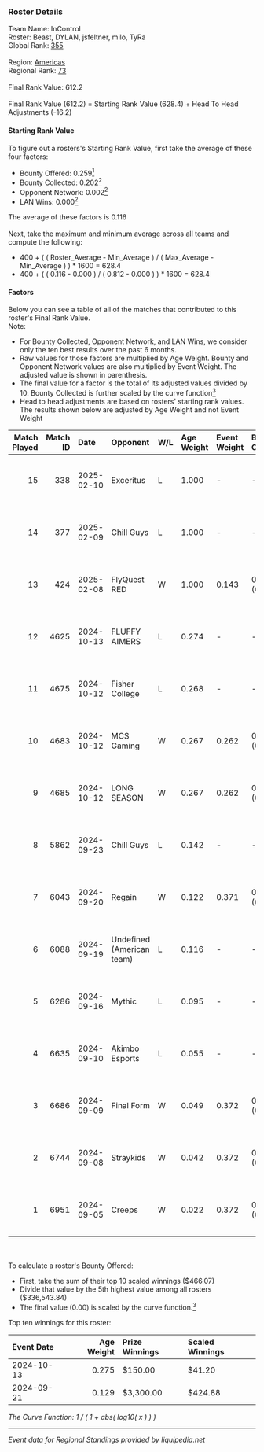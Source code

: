 ### Roster Details<br />
Team Name: InControl<br />
Roster: Beast, DYLAN, jsfeltner, milo, TyRa<br />
Global Rank: [355](../../standings_global_2025_03_01.md)<br />
<br />
Region: [Americas]( ../../standings_americas_2025_03_01.md)<br />
Regional Rank: [73]( ../../standings_americas_2025_03_01.md)<br />
<br />
Final Rank Value:  612.2<br />
<br />
Final Rank Value (612.2) = Starting Rank Value (628.4) + Head To Head Adjustments (-16.2)<br />

#### Starting Rank Value<br />
To figure out a rosters's Starting Rank Value, first take the average of these four factors:<br />
- Bounty Offered: 0.259[<sup>1</sup>](#table2)
- Bounty Collected: 0.202[<sup>2</sup>](#table1)
- Opponent Network: 0.002[<sup>2</sup>](#table1)
- LAN Wins: 0.000[<sup>2</sup>](#table1)

The average of these factors is 0.116<br />
<br />
Next, take the maximum and minimum average across all teams and compute the following:<br />
- 400 + ( ( Roster_Average - Min_Average ) / ( Max_Average - Min_Average ) ) * 1600 = 628.4
- 400 + ( ( 0.116 - 0.000 ) / ( 0.812 - 0.000 ) ) * 1600 = 628.4


#### Factors<br />
Below you can see a table of all of the matches that contributed to this roster's Final Rank Value.<br />
Note:<br />

- For Bounty Collected, Opponent Network, and LAN Wins, we consider only the ten best results over the past 6 months.
- Raw values for those factors are multiplied by Age Weight. Bounty and Opponent Network values are also multiplied by Event Weight. The adjusted value is shown in parenthesis.
- The final value for a factor is the total of its adjusted values divided by 10. Bounty Collected is further scaled by the curve function[<sup>3</sup>](#curveFunction)
- Head to head adjustments are based on rosters' starting rank values. The results shown below are adjusted by Age Weight and not Event Weight
<span id="table1"></span><br />


| Match Played | Match ID | Date       | Opponent                  | W/L | Age Weight | Event Weight | Bounty Collected | Opponent Network | LAN Wins  | H2H Adj. | Roster                                |
| -: | -: | :- | :- | :- | :- | :- | :- | :- | :- | -: | :- |
|           15 |      338 | 2025-02-10 | Exceritus                 | L   | 1.000      | -            | -                | -                | -         |   -16.21 | Beast, DYLAN, jsfeltner, milo, TyRa   |
|           14 |      377 | 2025-02-09 | Chill Guys                | L   | 1.000      | -            | -                | -                | -         |   -12.80 | Beast, DYLAN, jsfeltner, milo, TyRa   |
|           13 |      424 | 2025-02-08 | FlyQuest RED              | W   | 1.000      | 0.143        | 0.007 (0.001)    | 0.044 (0.006)    | 0 (0.000) |    15.97 | Beast, DYLAN, jsfeltner, milo, TyRa   |
|           12 |     4625 | 2024-10-13 | FLUFFY AIMERS             | L   | 0.274      | -            | -                | -                | -         |    -2.39 | Andrew, DYLAN, jsfeltner, mason, TyRa |
|           11 |     4675 | 2024-10-12 | Fisher College            | L   | 0.268      | -            | -                | -                | -         |    -2.73 | Andrew, DYLAN, jsfeltner, mason, TyRa |
|           10 |     4683 | 2024-10-12 | MCS Gaming                | W   | 0.267      | 0.262        | 0.003 (0.000)    | 0.173 (0.012)    | 0 (0.000) |     4.26 | Andrew, DYLAN, jsfeltner, mason, TyRa |
|            9 |     4685 | 2024-10-12 | LONG SEASON               | W   | 0.267      | 0.262        | 0.000 (0.000)    | 0.000 (0.000)    | 0 (0.000) |     1.86 | Andrew, DYLAN, jsfeltner, mason, TyRa |
|            8 |     5862 | 2024-09-23 | Chill Guys                | L   | 0.142      | -            | -                | -                | -         |    -2.03 | DYLAN, FIEND, jsfeltner, mason, TyRa  |
|            7 |     6043 | 2024-09-20 | Regain                    | W   | 0.122      | 0.371        | 0.000 (0.000)    | 0.070 (0.003)    | 0 (0.000) |     1.22 | DYLAN, FIEND, jsfeltner, mason, TyRa  |
|            6 |     6088 | 2024-09-19 | Undefined (American team) | L   | 0.116      | -            | -                | -                | -         |    -1.85 | DYLAN, FIEND, jsfeltner, mason, TyRa  |
|            5 |     6286 | 2024-09-16 | Mythic                    | L   | 0.095      | -            | -                | -                | -         |    -2.03 | DYLAN, FIEND, jsfeltner, mason, TyRa  |
|            4 |     6635 | 2024-09-10 | Akimbo Esports            | L   | 0.055      | -            | -                | -                | -         |    -0.84 | DYLAN, FIEND, jsfeltner, mason, TyRa  |
|            3 |     6686 | 2024-09-09 | Final Form                | W   | 0.049      | 0.372        | 0.001 (0.000)    | 0.076 (0.001)    | 0 (0.000) |     0.72 | DYLAN, FIEND, jsfeltner, mason, TyRa  |
|            2 |     6744 | 2024-09-08 | Straykids                 | W   | 0.042      | 0.372        | 0.000 (0.000)    | 0.005 (0.000)    | 0 (0.000) |     0.45 | DYLAN, FIEND, jsfeltner, mason, TyRa  |
|            1 |     6951 | 2024-09-05 | Creeps                    | W   | 0.022      | 0.372        | 0.000 (0.000)    | 0.002 (0.000)    | 0 (0.000) |     0.15 | DYLAN, FIEND, jsfeltner, mason, TyRa  |

<br />
<span id="table2"></span><br />
To calculate a roster's Bounty Offered:<br />

- First, take the sum of their top 10 scaled winnings ($466.07)
- Divide that value by the 5th highest value among all rosters ($336,543.84)
- The final value (0.00) is scaled by the curve function.[<sup>3</sup>](#curveFunction)

Top ten winnings for this roster:<br />

| Event Date | Age Weight | Prize Winnings | Scaled Winnings |
| :- | -: | :- | :- |
| 2024-10-13 |      0.275 | $150.00        | $41.20          |
| 2024-09-21 |      0.129 | $3,300.00      | $424.88         |


<span id="curveFunction"></span>_The Curve Function: 1 / ( 1 + abs( log10( x ) ) )_<br />

---
_Event data for Regional Standings provided by liquipedia.net_<br />
